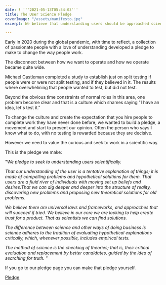 ```yaml
---
date: ! '''2021-05-13T05:54:03'''
title: The User Science Pledge
coverImage: "/assets/manifesto.jpg"
excerpt: We believe that understanding users should be approached scientifically..

---
```

Early in 2020 during the global pandemic, with time to reflect, a collection of passionate people with a love of understanding developed a pledge to make to change the way people work.

The disconnect between how we want to operate and how we operate became quite wide.

Michael Castleman completed a study to establish just on split testing if people were or were not split testing, and if they believed in it. The results where overwhelming that people wanted to test, but did not test.

Beyond the obvious time constraints of normal roles in this area, one problem become clear and that is a culture which shames saying "I have an idea, let's test it."

To change the culture and create the expectation that you hire people to complete work they have never done before, we wanted to build a pledge, a movement and start to present our opinion. Often the person who says I know what to do, with no testing is rewarded because they are decisive.

However we need to value the curious and seek to work in a scientific way.

This is the pledge we make:

"_We pledge to seek to understanding users scientifically._

_That our understanding of the user is a tentative explanation of things; it is made of compelling problems and hypothetical solutions for them. That users are a fluid river of individuals with moving set up beliefs and desires.That we can dig deeper and deeper into the structure of reality, discovering new problems and proposing new theoretical solutions for old problems._

_We believe there are universal laws and frameworks, and approaches that will succeed if tried. We believe in our core we are looking to help create trust for a product. That as scientists we can find solutions._

_The difference between science and other ways of doing business is science adheres to the tradition of evaluating hypothetical explanations critically, which, whenever possible, includes empirical tests._

_The method of science is the checking of theories; that is, their critical evaluation and replacement by better candidates, guided by the idea of searching for truth. "_

If you go to our pledge page you can make that pledge yourself.

[Pledge](./pledge "Pledge now")